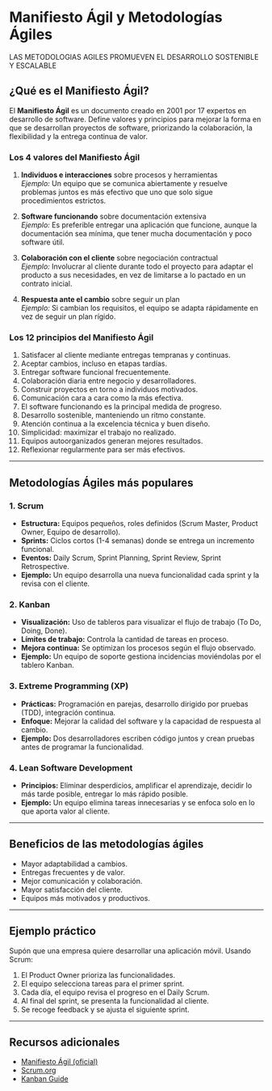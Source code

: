 # Manifiesto Ágil y Metodologías Ágiles

LAS METODOLOGIAS AGILES PROMUEVEN EL DESARROLLO SOSTENIBLE Y ESCALABLE

## ¿Qué es el Manifiesto Ágil?

El **Manifiesto Ágil** es un documento creado en 2001 por 17 expertos en desarrollo de software. Define valores y principios para mejorar la forma en que se desarrollan proyectos de software, priorizando la colaboración, la flexibilidad y la entrega continua de valor.

### Los 4 valores del Manifiesto Ágil

1. **Individuos e interacciones** sobre procesos y herramientas  
   _Ejemplo:_ Un equipo que se comunica abiertamente y resuelve problemas juntos es más efectivo que uno que solo sigue procedimientos estrictos.

2. **Software funcionando** sobre documentación extensiva  
   _Ejemplo:_ Es preferible entregar una aplicación que funcione, aunque la documentación sea mínima, que tener mucha documentación y poco software útil.

3. **Colaboración con el cliente** sobre negociación contractual  
   _Ejemplo:_ Involucrar al cliente durante todo el proyecto para adaptar el producto a sus necesidades, en vez de limitarse a lo pactado en un contrato inicial.

4. **Respuesta ante el cambio** sobre seguir un plan  
   _Ejemplo:_ Si cambian los requisitos, el equipo se adapta rápidamente en vez de seguir un plan rígido.

### Los 12 principios del Manifiesto Ágil

1. Satisfacer al cliente mediante entregas tempranas y continuas.
2. Aceptar cambios, incluso en etapas tardías.
3. Entregar software funcional frecuentemente.
4. Colaboración diaria entre negocio y desarrolladores.
5. Construir proyectos en torno a individuos motivados.
6. Comunicación cara a cara como la más efectiva.
7. El software funcionando es la principal medida de progreso.
8. Desarrollo sostenible, manteniendo un ritmo constante.
9. Atención continua a la excelencia técnica y buen diseño.
10. Simplicidad: maximizar el trabajo no realizado.
11. Equipos autoorganizados generan mejores resultados.
12. Reflexionar regularmente para ser más efectivos.

---

## Metodologías Ágiles más populares

### 1. Scrum

- **Estructura:** Equipos pequeños, roles definidos (Scrum Master, Product Owner, Equipo de desarrollo).
- **Sprints:** Ciclos cortos (1-4 semanas) donde se entrega un incremento funcional.
- **Eventos:** Daily Scrum, Sprint Planning, Sprint Review, Sprint Retrospective.
- **Ejemplo:** Un equipo desarrolla una nueva funcionalidad cada sprint y la revisa con el cliente.

### 2. Kanban

- **Visualización:** Uso de tableros para visualizar el flujo de trabajo (To Do, Doing, Done).
- **Límites de trabajo:** Controla la cantidad de tareas en proceso.
- **Mejora continua:** Se optimizan los procesos según el flujo observado.
- **Ejemplo:** Un equipo de soporte gestiona incidencias moviéndolas por el tablero Kanban.

### 3. Extreme Programming (XP)

- **Prácticas:** Programación en parejas, desarrollo dirigido por pruebas (TDD), integración continua.
- **Enfoque:** Mejorar la calidad del software y la capacidad de respuesta al cambio.
- **Ejemplo:** Dos desarrolladores escriben código juntos y crean pruebas antes de programar la funcionalidad.

### 4. Lean Software Development

- **Principios:** Eliminar desperdicios, amplificar el aprendizaje, decidir lo más tarde posible, entregar lo más rápido posible.
- **Ejemplo:** Un equipo elimina tareas innecesarias y se enfoca solo en lo que aporta valor al cliente.

---

## Beneficios de las metodologías ágiles

- Mayor adaptabilidad a cambios.
- Entregas frecuentes y de valor.
- Mejor comunicación y colaboración.
- Mayor satisfacción del cliente.
- Equipos más motivados y productivos.

---

## Ejemplo práctico

Supón que una empresa quiere desarrollar una aplicación móvil. Usando Scrum:

1. El Product Owner prioriza las funcionalidades.
2. El equipo selecciona tareas para el primer sprint.
3. Cada día, el equipo revisa el progreso en el Daily Scrum.
4. Al final del sprint, se presenta la funcionalidad al cliente.
5. Se recoge feedback y se ajusta el siguiente sprint.

---

## Recursos adicionales

- [Manifiesto Ágil (oficial)](https://agilemanifesto.org/iso/es/)
- [Scrum.org](https://www.scrum.org/)
- [Kanban Guide](https://kanban.university/kanban-guide/)
